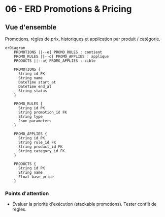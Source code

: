 # 06 - ERD Promotions & Pricing

## Vue d'ensemble

Promotions, règles de prix, historiques et application par produit / catégorie.

```mermaid
erDiagram
    PROMOTIONS ||--o{ PROMO_RULES : contient
    PROMO_RULES ||--o{ PROMO_APPLIES : applique
    PRODUCTS ||--o{ PROMO_APPLIES : cible

    PROMOTIONS {
      String id PK
      String name
      DateTime start_at
      DateTime end_at
      String status
    }

    PROMO_RULES {
      String id PK
      String promotion_id FK
      String type
      Json parameters
    }

    PROMO_APPLIES {
      String id PK
      String rule_id FK
      String product_id FK
      String category_id FK
    }

    PRODUCTS {
      String id PK
      String name
      Float base_price
    }
```

### Points d'attention

- Évaluer la priorité d'exécution (stackable promotions). Tester conflit de règles.
